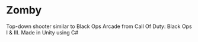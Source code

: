 # Zomby
 Top-down shooter similar to Black Ops Arcade from Call Of Duty: Black Ops I & III. Made in Unity using C#
